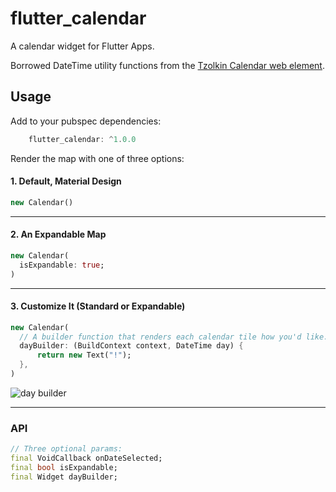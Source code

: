 # flutter_calendar

A calendar widget for Flutter Apps.

Borrowed DateTime utility functions from the [Tzolkin Calendar web element](https://github.com/apptreesoftware/tzolkin).

## Usage

Add to your pubspec dependencies:
```dart
    flutter_calendar: ^1.0.0
```

Render the map with one of three options:

#### 1. Default, Material Design

```dart
new Calendar()
```



***

#### 2. An Expandable Map 

```dart
new Calendar(
  isExpandable: true;
)
```


***

#### 3. Customize It (Standard or Expandable)

```dart
new Calendar(
  // A builder function that renders each calendar tile how you'd like.
  dayBuilder: (BuildContext context, DateTime day) {
      return new Text("!");
  },
)
```

![day builder](http://res.cloudinary.com/ericwindmill/image/upload/c_scale,h_500,w_231/v1518649516/Simulator_Screen_Shot_-_iPhone_X_-_2018-02-14_at_15.04.04_jtranm.png)

***

### API
```dart
// Three optional params:
final VoidCallback onDateSelected;
final bool isExpandable;
final Widget dayBuilder;
```
  
